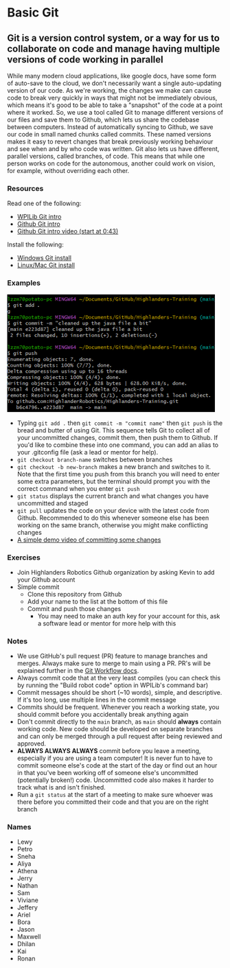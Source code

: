 # Basic Git

## Git is a version control system, or a way for us to collaborate on code and manage having multiple versions of code working in parallel

While many modern cloud applications, like google docs, have some form of auto-save to the cloud, we don't necessarily want a single auto-updating version of our code.
As we're working, the changes we make can cause code to break very quickly in ways that might not be immediately obvious, which means it's good to be able to take a "snapshot" of the code at a point where it worked.
So, we use a tool called Git to manage different versions of our files and save them to Github, which lets us share the codebase between computers.
Instead of automatically syncing to Github, we save our code in small named chunks called commits.
These named versions makes it easy to revert changes that break previously working behaviour and see when and by who code was written.
Git also lets us have different, parallel versions, called branches, of code.
This means that while one person works on code for the autonomous, another could work on vision, for example, without overriding each other.

### Resources

Read one of the following:

- [WPILib Git intro](https://docs.wpilib.org/en/stable/docs/software/basic-programming/git-getting-started.html)
- [Github Git intro](https://docs.github.com/en/get-started/using-git/about-git)
- [Github Git intro video (start at 0:43)](https://youtu.be/r8jQ9hVA2qs?t=43)

Install the following:

- [Windows Git install](https://gitforwindows.org/)
- [Linux/Mac Git install](https://git-scm.com/book/en/v2/Getting-Started-Installing-Git)

### Examples

![A simple demonstration of committing and pushing some changes in git](../../Assets/GitExample.png)

- Typing `git add .` then `git commit -m "commit name"` then `git push` is the bread and butter of using Git.
  This sequence tells Git to collect all of your uncommitted changes, commit them, then push them to Github.
  If you'd like to combine these into one command, you can add an alias to your .gitconfig file (ask a lead or mentor for help).
- `git checkout branch-name` switches between branches
- `git checkout -b new-branch` makes a new branch and switches to it.
  Note that the first time you push from this branch you will need to enter some extra parameters, but the terminal should prompt you with the correct command when you enter `git push`
- `git status` displays the current branch and what changes you have uncommitted and staged
- `git pull` updates the code on your device with the latest code from Github.
  Recommended to do this whenever someone else has been working on the same branch, otherwise you might make conflicting changes
- [A simple demo video of committing some changes](../../Assets/GitDemoVideo.mp4)

### Exercises

- Join Highlanders Robotics Github organization by asking Kevin to add your Github account
- Simple commit
  - Clone this repository from Github
  - Add your name to the list at the bottom of this file
  - Commit and push those changes
    - You may need to make an auth key for your account for this, ask a software lead or mentor for more help with this

### Notes

- We use GitHub's pull request (PR) feature to manage branches and merges.
Always make sure to merge to main using a PR.
PR's will be explained further in the [Git Workflow docs](Docs/1_General/1.3_GitWorkflow.md).
- Always commit code that at the very least compiles (you can check this by running the "Build robot code" option in WPILib's command bar)
- Commit messages should be short (~10 words), simple, and descriptive.
  If it's too long, use multiple lines in the commit message
- Commits should be frequent. Whenever you reach a working state, you should commit before you accidentally break anything again
- Don't commit directly to the `main` branch, as `main` should **always** contain working code.
  New code should be developed on separate branches and can only be merged through a pull request after being reviewed and approved.
- **ALWAYS ALWAYS ALWAYS** commit before you leave a meeting, especially if you are using a team computer!
  It is never fun to have to commit someone else's code at the start of the day or find out an hour in that you've been working off of someone else's uncommitted (potentially broken!) code.
  Uncommitted code also makes it harder to track what is and isn't finished.
- Run a `git status` at the start of a meeting to make sure whoever was there before you committed their code and that you are on the right branch

### Names

- Lewy
- Petro
- Sneha
- Aliya
- Athena
- Jerry
- Nathan
- Sam
- Viviane
- Jeffery
- Ariel
- Bora
- Jason
- Maxwell
- Dhilan
- Kai
- Ronan